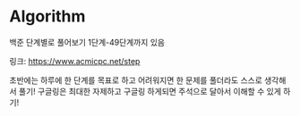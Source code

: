 # Algorithm
백준 단계별로 풀어보기
1단계-49단계까지 있음


링크:
https://www.acmicpc.net/step


초반에는 하루에 한 단계를 목표로 하고
어려워지면 한 문제를 풀더라도 스스로 생각해서 풀기!
구글링은 최대한 자제하고
구글링 하게되면 주석으로 달아서
이해할 수 있게 하기!
